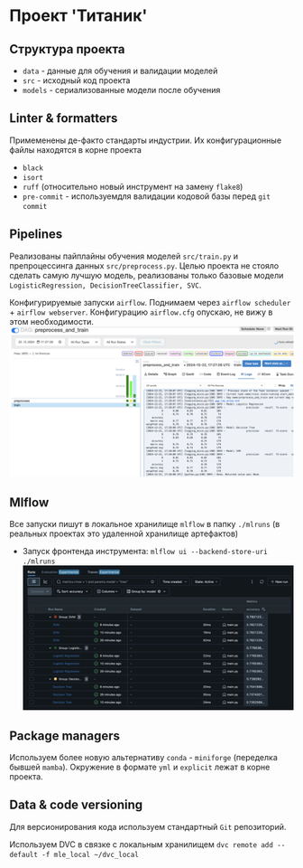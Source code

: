 # Проект 'Титаник'

## Структура проекта

- `data` - данные для обучения и валидации моделей
- `src` - исходный код проекта
- `models` - сериализованные модели после обучения

## Linter & formatters

Примеменены де-факто стандарты индустрии. Их конфигурационные файлы находятся в корне проекта

- `black`
- `isort`
- `ruff` (относительно новый инструмент на замену `flake8`)
- `pre-commit` - используемдля валидации кодовой базы перед `git commit`

## Pipelines

Реализованы пайплайны обучения моделей `src/train.py` и препроцессинга данных `src/preprocess.py`. Целью проекта не стояло сделать самую лучшую модель, реализованы только базовые модели `LogisticRegression, DecisionTreeClassifier, SVC`.

Конфигурируемые запуски `airflow`. Поднимаем через `airflow scheduler` + `airflow webserver`. Конфигурацию `airflow.cfg` опускаю, не вижу в этом необходимости.
![alt text](images/airflow.png)

## Mlflow

Все запуски пишут в локальное хранилище `mlflow` в папку `./mlruns` (в реальных проектах это удаленной хранилище артефактов)

- Запуск фронтенда инструмента:
`mlflow ui --backend-store-uri ./mlruns`
![alt text](images/mlflow.png)

## Package managers

Используем более новую альтернативу `conda` - `miniforge` (переделка бывшей `mamba`). Окружение в формате `yml` и `explicit` лежат в корне проекта.

## Data & code versioning

Для версионирования кода используем стандартный `Git` репозиторий.

Используем DVC в связке с локальным хранилищем
`dvc remote add --default -f mle_local ~/dvc_local`
